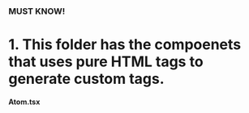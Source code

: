 ### MUST KNOW!
# 1. This folder has the compoenets that uses pure HTML tags to generate custom tags.

#### Atom.tsx
